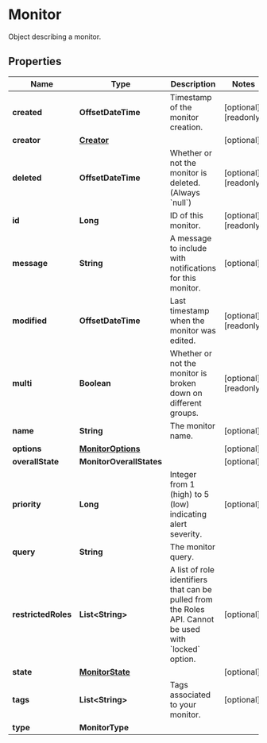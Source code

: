 # Monitor

Object describing a monitor.

## Properties

| Name                | Type                                    | Description                                                                                                      | Notes                 |
| ------------------- | --------------------------------------- | ---------------------------------------------------------------------------------------------------------------- | --------------------- |
| **created**         | **OffsetDateTime**                      | Timestamp of the monitor creation.                                                                               | [optional] [readonly] |
| **creator**         | [**Creator**](Creator.md)               |                                                                                                                  | [optional]            |
| **deleted**         | **OffsetDateTime**                      | Whether or not the monitor is deleted. (Always &#x60;null&#x60;)                                                 | [optional] [readonly] |
| **id**              | **Long**                                | ID of this monitor.                                                                                              | [optional] [readonly] |
| **message**         | **String**                              | A message to include with notifications for this monitor.                                                        | [optional]            |
| **modified**        | **OffsetDateTime**                      | Last timestamp when the monitor was edited.                                                                      | [optional] [readonly] |
| **multi**           | **Boolean**                             | Whether or not the monitor is broken down on different groups.                                                   | [optional] [readonly] |
| **name**            | **String**                              | The monitor name.                                                                                                | [optional]            |
| **options**         | [**MonitorOptions**](MonitorOptions.md) |                                                                                                                  | [optional]            |
| **overallState**    | **MonitorOverallStates**                |                                                                                                                  | [optional]            |
| **priority**        | **Long**                                | Integer from 1 (high) to 5 (low) indicating alert severity.                                                      | [optional]            |
| **query**           | **String**                              | The monitor query.                                                                                               |
| **restrictedRoles** | **List&lt;String&gt;**                  | A list of role identifiers that can be pulled from the Roles API. Cannot be used with &#x60;locked&#x60; option. | [optional]            |
| **state**           | [**MonitorState**](MonitorState.md)     |                                                                                                                  | [optional]            |
| **tags**            | **List&lt;String&gt;**                  | Tags associated to your monitor.                                                                                 | [optional]            |
| **type**            | **MonitorType**                         |                                                                                                                  |

